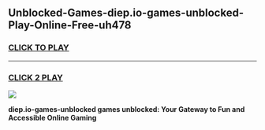 
## Unblocked-Games-diep.io-games-unblocked-Play-Online-Free-uh478
<h3>
<a href="https://premium76.site?title=diep.io-games-unblocked&ref=26A">CLICK TO PLAY</a></h3>
<hr>

<h3>
<a href="https://premium76.site?title=diep.io-games-unblocked&ref=26A">CLICK 2 PLAY</a>
  
</h3>

<a href="https://premium76.site?title=diep.io-games-unblocked&ref=26A"><img src="https://clearcache.store/games.png"></a>


**diep.io-games-unblocked games unblocked: Your Gateway to Fun and Accessible Online Gaming**
